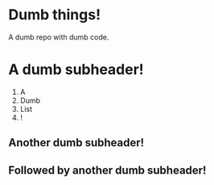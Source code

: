 # Dumb things!

A dumb repo with dumb code.

A dumb subheader!
=============

1. A
2. Dumb
3. List
4. !

## Another dumb subheader!

Followed by another dumb subheader!
--------------
